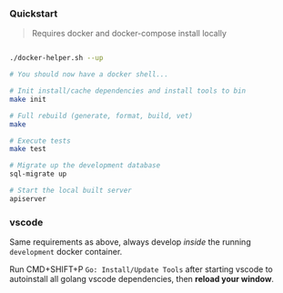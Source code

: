 ### Quickstart

> Requires docker and docker-compose install locally

```bash

./docker-helper.sh --up

# You should now have a docker shell...

# Init install/cache dependencies and install tools to bin
make init

# Full rebuild (generate, format, build, vet)
make

# Execute tests
make test

# Migrate up the development database
sql-migrate up

# Start the local built server
apiserver

```

### vscode

Same requirements as above, always develop *inside* the running `development` docker container. 

Run CMD+SHIFT+P `Go: Install/Update Tools` after starting vscode to autoinstall all golang vscode dependencies, then **reload your window**.
